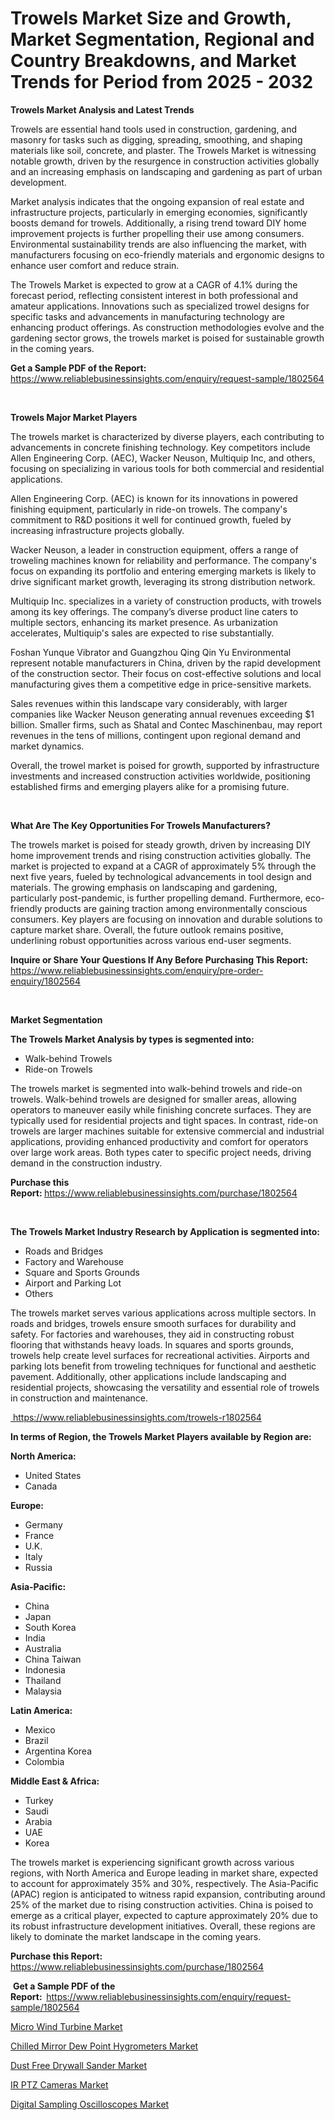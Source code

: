 <p><h1>Trowels Market Size and Growth, Market Segmentation, Regional and Country Breakdowns, and Market Trends for Period from 2025 -  2032</h1></p><p><strong>Trowels Market Analysis and Latest Trends</strong></p>
<p><p>Trowels are essential hand tools used in construction, gardening, and masonry for tasks such as digging, spreading, smoothing, and shaping materials like soil, concrete, and plaster. The Trowels Market is witnessing notable growth, driven by the resurgence in construction activities globally and an increasing emphasis on landscaping and gardening as part of urban development.</p><p>Market analysis indicates that the ongoing expansion of real estate and infrastructure projects, particularly in emerging economies, significantly boosts demand for trowels. Additionally, a rising trend toward DIY home improvement projects is further propelling their use among consumers. Environmental sustainability trends are also influencing the market, with manufacturers focusing on eco-friendly materials and ergonomic designs to enhance user comfort and reduce strain.</p><p>The Trowels Market is expected to grow at a CAGR of 4.1% during the forecast period, reflecting consistent interest in both professional and amateur applications. Innovations such as specialized trowel designs for specific tasks and advancements in manufacturing technology are enhancing product offerings. As construction methodologies evolve and the gardening sector grows, the trowels market is poised for sustainable growth in the coming years.</p></p>
<p><strong>Get a Sample PDF of the Report:&nbsp;</strong> <a href="https://www.reliablebusinessinsights.com/enquiry/request-sample/1802564?utm_campaign=1119&utm_medium=2&utm_source=Github&utm_content=ia&utm_term=10042025&utm_id=trowels">https://www.reliablebusinessinsights.com/enquiry/request-sample/1802564</a></p>
<p>&nbsp;</p>
<p><strong>Trowels Major Market Players</strong></p>
<p><p>The trowels market is characterized by diverse players, each contributing to advancements in concrete finishing technology. Key competitors include Allen Engineering Corp. (AEC), Wacker Neuson, Multiquip Inc, and others, focusing on specializing in various tools for both commercial and residential applications.</p><p>Allen Engineering Corp. (AEC) is known for its innovations in powered finishing equipment, particularly in ride-on trowels. The company's commitment to R&D positions it well for continued growth, fueled by increasing infrastructure projects globally.</p><p>Wacker Neuson, a leader in construction equipment, offers a range of troweling machines known for reliability and performance. The company's focus on expanding its portfolio and entering emerging markets is likely to drive significant market growth, leveraging its strong distribution network.</p><p>Multiquip Inc. specializes in a variety of construction products, with trowels among its key offerings. The company’s diverse product line caters to multiple sectors, enhancing its market presence. As urbanization accelerates, Multiquip's sales are expected to rise substantially.</p><p>Foshan Yunque Vibrator and Guangzhou Qing Qin Yu Environmental represent notable manufacturers in China, driven by the rapid development of the construction sector. Their focus on cost-effective solutions and local manufacturing gives them a competitive edge in price-sensitive markets.</p><p>Sales revenues within this landscape vary considerably, with larger companies like Wacker Neuson generating annual revenues exceeding $1 billion. Smaller firms, such as Shatal and Contec Maschinenbau, may report revenues in the tens of millions, contingent upon regional demand and market dynamics.</p><p>Overall, the trowel market is poised for growth, supported by infrastructure investments and increased construction activities worldwide, positioning established firms and emerging players alike for a promising future.</p></p>
<p>&nbsp;</p>
<p><strong>What Are The Key Opportunities For Trowels Manufacturers?</strong></p>
<p><p>The trowels market is poised for steady growth, driven by increasing DIY home improvement trends and rising construction activities globally. The market is projected to expand at a CAGR of approximately 5% through the next five years, fueled by technological advancements in tool design and materials. The growing emphasis on landscaping and gardening, particularly post-pandemic, is further propelling demand. Furthermore, eco-friendly products are gaining traction among environmentally conscious consumers. Key players are focusing on innovation and durable solutions to capture market share. Overall, the future outlook remains positive, underlining robust opportunities across various end-user segments.</p></p>
<p><strong>Inquire or Share Your Questions If Any Before Purchasing This Report:</strong> <a href="https://www.reliablebusinessinsights.com/enquiry/pre-order-enquiry/1802564?utm_campaign=1119&utm_medium=2&utm_source=Github&utm_content=ia&utm_term=10042025&utm_id=trowels">https://www.reliablebusinessinsights.com/enquiry/pre-order-enquiry/1802564</a></p>
<p>&nbsp;</p>
<p><strong>Market Segmentation</strong></p>
<p><strong>The Trowels Market Analysis by types is segmented into:</strong></p>
<p><ul><li>Walk-behind Trowels</li><li>Ride-on Trowels</li></ul></p>
<p><p>The trowels market is segmented into walk-behind trowels and ride-on trowels. Walk-behind trowels are designed for smaller areas, allowing operators to maneuver easily while finishing concrete surfaces. They are typically used for residential projects and tight spaces. In contrast, ride-on trowels are larger machines suitable for extensive commercial and industrial applications, providing enhanced productivity and comfort for operators over large work areas. Both types cater to specific project needs, driving demand in the construction industry.</p></p>
<p><strong>Purchase this Report:&nbsp;</strong><a href="https://www.reliablebusinessinsights.com/purchase/1802564?utm_campaign=1119&utm_medium=2&utm_source=Github&utm_content=ia&utm_term=10042025&utm_id=trowels">https://www.reliablebusinessinsights.com/purchase/1802564</a></p>
<p>&nbsp;</p>
<p><strong>The Trowels Market Industry Research by Application is segmented into:</strong></p>
<p><ul><li>Roads and Bridges</li><li>Factory and Warehouse</li><li>Square and Sports Grounds</li><li>Airport and Parking Lot</li><li>Others</li></ul></p>
<p><p>The trowels market serves various applications across multiple sectors. In roads and bridges, trowels ensure smooth surfaces for durability and safety. For factories and warehouses, they aid in constructing robust flooring that withstands heavy loads. In squares and sports grounds, trowels help create level surfaces for recreational activities. Airports and parking lots benefit from troweling techniques for functional and aesthetic pavement. Additionally, other applications include landscaping and residential projects, showcasing the versatility and essential role of trowels in construction and maintenance.</p></p>
<p><a href="https://www.reliablebusinessinsights.com/trowels-r1802564?utm_campaign=1119&utm_medium=2&utm_source=Github&utm_content=ia&utm_term=10042025&utm_id=trowels">&nbsp;https://www.reliablebusinessinsights.com/trowels-r1802564</a></p>
<p><strong>In terms of Region, the Trowels Market Players available by Region are:</strong></p>
<p>
    <p> <strong> North America: </strong>
        <ul>
            <li>United States</li>
            <li>Canada</li>
        </ul>
        </p> 
    <p> <strong> Europe: </strong>
        <ul>
            <li>Germany</li>
            <li>France</li>
            <li>U.K.</li>
            <li>Italy</li>
            <li>Russia</li>
        </ul>
        </p> 
    <p> <strong> Asia-Pacific: </strong>
        <ul>
            <li>China</li>
            <li>Japan</li>
            <li>South Korea</li>
            <li>India</li>
            <li>Australia</li>
            <li>China Taiwan</li>
            <li>Indonesia</li>
            <li>Thailand</li>
            <li>Malaysia</li>
        </ul>
        </p> 
    <p> <strong> Latin America: </strong>
        <ul>
            <li>Mexico</li>
            <li>Brazil</li>
            <li>Argentina Korea</li>
            <li>Colombia</li>
        </ul>
        </p> 
    <p> <strong> Middle East & Africa: </strong>
        <ul>
            <li>Turkey</li>
            <li>Saudi</li>
            <li>Arabia</li>
            <li>UAE</li>
            <li>Korea</li>
        </ul>
    </p>
    </p>
<p><p>The trowels market is experiencing significant growth across various regions, with North America and Europe leading in market share, expected to account for approximately 35% and 30%, respectively. The Asia-Pacific (APAC) region is anticipated to witness rapid expansion, contributing around 25% of the market due to rising construction activities. China is poised to emerge as a critical player, expected to capture approximately 20% due to its robust infrastructure development initiatives. Overall, these regions are likely to dominate the market landscape in the coming years.</p></p>
<p><strong>Purchase this Report: </strong><a href="https://www.reliablebusinessinsights.com/purchase/1802564?utm_campaign=1119&utm_medium=2&utm_source=Github&utm_content=ia&utm_term=10042025&utm_id=trowels">https://www.reliablebusinessinsights.com/purchase/1802564</a></p>
<p>&nbsp;<strong>Get a Sample PDF of the Report:&nbsp;&nbsp;</strong><a href="https://www.reliablebusinessinsights.com/enquiry/request-sample/1802564?utm_campaign=1119&utm_medium=2&utm_source=Github&utm_content=ia&utm_term=10042025&utm_id=trowels">https://www.reliablebusinessinsights.com/enquiry/request-sample/1802564</a></p>
<p><strong></strong></p>
<p><p><a href="https://github.com/ekerswenzlb0/Market-Research-Report-List-1/blob/main/micro-wind-turbine-market.md?utm_campaign=1119&utm_medium=2&utm_source=Github&utm_content=ia&utm_term=10042025&utm_id=trowels">Micro Wind Turbine Market</a></p><p><a href="https://github.com/colloerrinbp/Market-Research-Report-List-1/blob/main/chilled-mirror-dew-point-hygrometers-market.md?utm_campaign=1119&utm_medium=2&utm_source=Github&utm_content=ia&utm_term=10042025&utm_id=trowels">Chilled Mirror Dew Point Hygrometers Market</a></p><p><a href="https://github.com/leptouwrites/Market-Research-Report-List-1/blob/main/dust-free-drywall-sander-market.md?utm_campaign=1119&utm_medium=2&utm_source=Github&utm_content=ia&utm_term=10042025&utm_id=trowels">Dust Free Drywall Sander Market</a></p><p><a href="https://github.com/bhatttutty2p/Market-Research-Report-List-1/blob/main/ir-ptz-cameras-market.md?utm_campaign=1119&utm_medium=2&utm_source=Github&utm_content=ia&utm_term=10042025&utm_id=trowels">IR PTZ Cameras Market</a></p><p><a href="https://github.com/sphaabrose/Market-Research-Report-List-1/blob/main/digital-sampling-oscilloscopes-market.md?utm_campaign=1119&utm_medium=2&utm_source=Github&utm_content=ia&utm_term=10042025&utm_id=trowels">Digital Sampling Oscilloscopes Market</a></p></p>